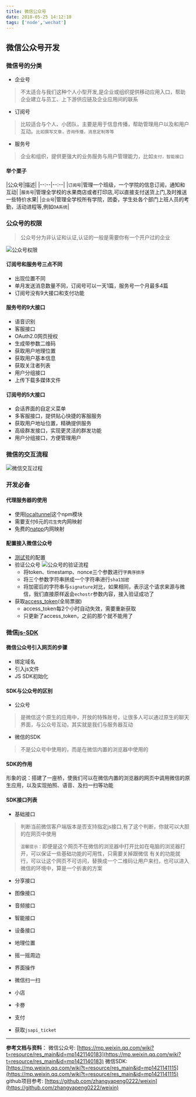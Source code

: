```yaml
---
title: 微信公众号
date: 2018-05-25 14:12:10
tags: ['node','wechat']
---
```

## 微信公众号开发
### 微信号的分类
- 企业号
>不太适合与我们这种个人小型开发,是企业或组织提供移动应用入口，帮助企业建立与员工、上下游供应链及企业应用间的联系
- 订阅号
>比较适合与个人、小团队，主要是用于信息传播，帮助管理用户以及和用户互动。`比如撰写文章，咨询传播，消息定制等等`
- 服务号
> 企业和组织，提供更强大的业务服务与用户管理能力，比如`支付，智能接口`

<!-- more -->
#### 举个栗子
|公众号|描述|
|--:--|--:--|
|`订阅号`|管理一个班级，一个学院的信息订阅，通知和互动|
|`服务号`|管理全学校的水果商店或者打印店,可以直接支付送货上门,及时推送一些特价水果|
|`企业号`|管理全学校所有学院，团委，学生处各个部门上班人员的考勤，活动进程等,例如`OA系统`|

### 公众号的权限
>公众号分为非认证和认证,认证的一般是需要你有一个开户过的企业

![公众号权限](./公众号权限.jpg)

#### 订阅号和服务号三点不同
- 出现位置不同
- 单月发送消息数量不同，订阅号可以一天1篇，服务号一个月最多4篇
- 订阅号没有9大接口和支付功能

#### 服务号的9大接口
- 语音识别
- 客服接口
- OAuth2.0网页授权
- 生成带参数二维码
- 获取用户地理位置
- 获取用户基本信息
- 获取关注者列表
- 用户分组接口
- 上传下载多媒体文件

#### 订阅号的5大接口
- 会话界面的自定义菜单
- 多客服接口，提供贴心快捷的客服服务
- 获取用户地址位置，精确提供服务
- 高级群发接口，实现更灵活的群发功能
- 用户分组接口，方便管理用户

### 微信的交互流程
![微信交互过程](./微信交互过程.jpg)

### 开发必备
#### 代理服务器的使用
- 使用[localtunnel](https://github.com/localtunnel/localtunnel)这个npm模块
- 需要支付6元的`花生壳`内网映射
- 免费的[natpp](https://natapp.cn/)内网映射

#### 配置接入微信公众号
- [测试号](https://mp.weixin.qq.com/debug/cgi-bin/sandbox?t=sandbox/login)的配置
- 验证公众号
![公众号的验证流程](./验证公众号.jpg)
    - 将token、timestamp、nonce三个参数进行`字典序排序`
    - 将三个参数字符串拼成一个字符串进行`sha1加密`
    - 将加密后的字符串与`signature`对比，如果相同，表示这个请求来源与微信，我们直接原样返会`echostr`参数内容，接入验证成功了
- 获取[access_token](https://mp.weixin.qq.com/wiki?t=resource/res_main&id=mp1421140183)(全局票据)
    - access_token每2个小时自动失效，需要重新获取
    - 只更新了access_token，之前的那个就不能用了

### 微信[js-SDK](https://mp.weixin.qq.com/wiki?t=resource/res_main&id=mp1421141115)
#### 微信公众号引入网页的步骤
- 绑定域名
- 引入js文件
- JS SDK初始化
#### SDK与公众号的区别
- 公众号
>是微信这个原生的应用中，开放的特殊账号，让很多人可以通过原生的聊天界面，与公众号互动，其实就是我们与服务器互动
- 微信的SDK
>不是公众号中使用的，而是在微信内置的浏览器中使用的

#### SDK的作用
形象的说：搭建了一座桥，使我们可以在微信内置的浏览器的网页中调用微信的原生应用，以及实现拍照、语音、及扫一扫等功能

#### SDK接口列表
- 基础接口
> 判断当前微信客户端版本是否支持指定js接口,有了这个判断，你就可以大胆的在网页中使用
>
> `温馨提示：`即便是这个网页不在微信的浏览器中打开比如在电脑的浏览器打开，可以保证一些基础功能的可用性，只需要关掉跟微信 有关的功能就行，可以让这个网页不可访问，替换成一个二维码让用户来扫，也可以进入微信的环境中，算是一个折衷的方案
- 分享接口
- 图像接口
- 音频接口
- 智能接口
- 设备接口
- 地理位置
- 摇一摇周边
- 界面操作
- 微信扫一扫
- 小店
- 卡劵
- 支付

- 获取`jsapi_ticket`
----
**参考文档与资料**：
微信公众号: [https://mp.weixin.qq.com/wiki?t=resource/res_main&id=mp1421140183](https://mp.weixin.qq.com/wiki?t=resource/res_main&id=mp1421140183)
微信SDK: [https://mp.weixin.qq.com/wiki?t=resource/res_main&id=mp1421141115](https://mp.weixin.qq.com/wiki?t=resource/res_main&id=mp1421141115)
github项目参考: [https://github.com/zhangyapeng0222/weixin](https://github.com/zhangyapeng0222/weixin)









